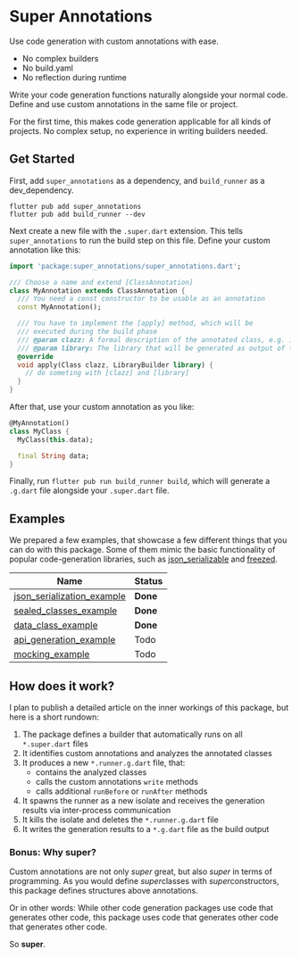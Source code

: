 # Super Annotations

Use code generation with custom annotations with ease.

- No complex builders
- No build.yaml
- No reflection during runtime

Write your code generation functions naturally alongside your normal code.
Define and use custom annotations in the same file or project.

For the first time, this makes code generation applicable for all kinds of projects. 
No complex setup, no experience in writing builders needed.

## Get Started

First, add `super_annotations` as a dependency, and `build_runner` as a dev_dependency.

```shell script
flutter pub add super_annotations
flutter pub add build_runner --dev
```

Next create a new file with the `.super.dart` extension. This tells `super_annotations` to run the build step on this file.
Define your custom annotation like this:

```dart
import 'package:super_annotations/super_annotations.dart';

/// Choose a name and extend [ClassAnnotation]
class MyAnnotation extends ClassAnnotation {
  /// You need a const constructor to be usable as an annotation
  const MyAnnotation();

  /// You have to implement the [apply] method, which will be
  /// executed during the build phase
  /// @param clazz: A formal description of the annotated class, e.g. its name and fields
  /// @param library: The library that will be generated as output of the build phase
  @override
  void apply(Class clazz, LibraryBuilder library) {
    // do someting with [clazz] and [library]
  }
}
```

After that, use your custom annotation as you like:

```dart
@MyAnnotation()
class MyClass {
  MyClass(this.data);

  final String data;
}
```

Finally, run `flutter pub run build_runner build`, which will generate a `.g.dart` file alongside your `.super.dart` file.

## Examples

We prepared a few examples, that showcase a few different things that you can do with this package.
Some of them mimic the basic functionality of popular code-generation libraries, 
such as [json_serializable](https://pub.dev/packages/json_serializable) and [freezed](https://pub.dev/packages/freezed). 

| Name | Status |
| --- | --- |
| [json\_serialization_example](https://github.com/schultek/super_annotations/tree/main/examples/json_serialization_example) | **Done** |
| [sealed\_classes_example](https://github.com/schultek/super_annotations/tree/main/examples/sealed_classes_example) | **Done** |
| [data\_class_example](https://github.com/schultek/super_annotations/tree/main/examples/data_class_example) | **Done** |
| [api\_generation_example](https://github.com/schultek/super_annotations/tree/main/examples/api_generation_example) | Todo |
| [mocking\_example](https://github.com/schultek/super_annotations/tree/main/examples/mocking_example) | Todo |

## How does it work?

I plan to publish a detailed article on the inner workings of this package, but here is a short rundown:

1. The package defines a builder that automatically runs on all `*.super.dart` files
2. It identifies custom annotations and analyzes the annotated classes
3. It produces a new `*.runner.g.dart` file, that:
   - contains the analyzed classes
   - calls the custom annotations `write` methods
   - calls additional `runBefore` or `runAfter` methods
4. It spawns the runner as a new isolate and receives the generation results via inter-process communication
5. It kills the isolate and deletes the `*.runner.g.dart` file
6. It writes the generation results to a `*.g.dart` file as the build output

### Bonus: Why super?

Custom annotations are not only *super* great, but also *super* in terms of programming. 
As you would define *super*classes with *super*constructors, this package defines structures above annotations.

Or in other words: While other code generation packages use code that generates other code, this package uses code that generates other code that generates other code.
 
So **super**.
